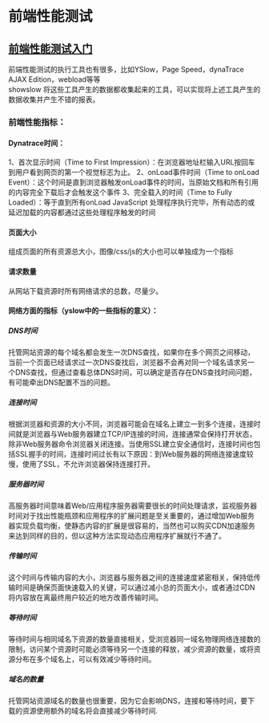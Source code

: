 # 前端性能测试

## [前端性能测试入门](http://blog.wangyuxiong.com/archives/51405)
前端性能测试的执行工具也有很多，比如YSlow，Page Speed，dynaTrace AJAX Edition，webload等等  
showslow 将这些工具产生的数据都收集起来的工具，可以实现将上述工具产生的数据收集并产生不错的报表。

### 前端性能指标：
#### Dynatrace时间：
1、首次显示时间（Time to First Impression）：在浏览器地址栏输入URL按回车到用户看到网页的第一个视觉标志为止。
2、onLoad事件时间（Time to onLoad Event）：这个时间是直到浏览器触发onLoad事件的时间，当原始文档和所有引用的内容完全下载后才会触发这个事件
3、完全载入的时间（Time to Fully Loaded）：等于直到所有onLoad JavaScript 处理程序执行完毕，所有动态的或延迟加载的内容都通过这些处理程序触发的时间

#### 页面大小
组成页面的所有资源总大小，图像/css/js的大小也可以单独成为一个指标

#### 请求数量
从网站下载资源时所有网络请求的总数，尽量少。

#### 网络方面的指标（yslow中的一些指标的意义）：
##### DNS时间
托管网站资源的每个域名都会发生一次DNS查找，如果你在多个网页之间移动，当前一个页面已经请求过一次DNS查找后，浏览器不会再对同一个域名请求另一个DNS查找，但通过查看总体DNS时间，可以确定是否存在DNS查找时间问题，有可能牵出DNS配置不当的问题。
##### 连接时间
根据浏览器和资源的大小不同，浏览器可能会在域名上建立一到多个连接，连接时间就是浏览器与Web服务器建立TCP/IP连接的时间，连接通常会保持打开状态，除非Web服务器命令浏览器关闭连接。当使用SSL建立安全通信时，连接时间也包括SSL握手的时间，连接时间过长有以下原因：到Web服务器的网络连接速度较慢，使用了SSL，不允许浏览器保持连接打开。
##### 服务器时间
高服务器时间意味着Web/应用程序服务器需要很长的时间处理请求，监视服务器时间对于找出性能瓶颈和应用程序的扩展问题是至关重要的，通过增加Web服务器实现负载均衡，使静态内容的扩展是很容易的，当然也可以购买CDN加速服务来达到同样的目的，但以这种方法实现动态应用程序扩展就行不通了。
##### 传输时间
这个时间与传输内容的大小，浏览器与服务器之间的连接速度紧密相关，保持低传输时间是确保页面快速载入的关键，可以通过减小总的页面大小，或者通过CDN将内容放在离最终用户较近的地方改善传输时间。
##### 等待时间
等待时间与相同域名下资源的数量直接相关，受浏览器同一域名物理网络连接数的限制，访问某个资源时可能必须等待另一个连接的释放，减少资源的数量，或将资源分布在多个域名上，可以有效减少等待时间。
##### 域名的数量
托管网站资源域名的数量也很重要，因为它会影响DNS，连接和等待时间，要下载的资源使用额外的域名将会直接减少等待时间.
